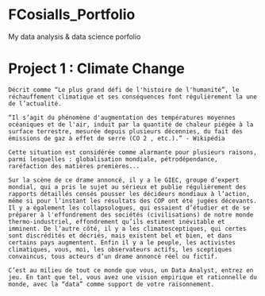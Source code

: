 # FCosialls_Portfolio
My data analysis &amp; data science porfolio


# Project 1 : Climate Change


    Décrit comme “Le plus grand défi de l'histoire de l'humanité”, le réchauffement climatique et ses conséquences font régulièrement la une de l’actualité.

    “Il s’agit du phénomène d'augmentation des températures moyennes océaniques et de l'air, induit par la quantité de chaleur piégée à la surface terrestre, mesurée depuis plusieurs décennies, du fait des émissions de gaz à effet de serre (CO 2 , etc.).” - Wikipédia

    Cette situation est considérée comme alarmante pour plusieurs raisons, parmi lesquelles : globalisation mondiale, pétrodépendance, raréfaction des matières premières...

    Sur la scène de ce drame annoncé, il y a le GIEC, groupe d’expert mondial, qui a pris le sujet au sérieux et publie régulièrement des rapports détaillés censés pousser les décideurs mondiaux à l’action, même si pour l’instant les résultats des COP ont été jugées décevants. Il y a également les collapsologues, qui essaient d’étudier et de se préparer à l'effondrement des sociétés (civilisations) de notre monde thermo-industriel, effondrement qu’ils estiment inévitable et imminent. De l’autre côté, il y a les climatosceptiques, qui certes sont discrédités et décriés, mais existent bel et bien, et dans certains pays augmentent. Enfin il y a le peuple, les activistes climatiques, vous, moi, les observateurs actifs, les sceptiques convaincus, tous acteurs d’un drame annoncé réel ou fictif.

    C’est au milieu de tout ce monde que vous, un Data Analyst, entrez en jeu. En tant que tel, vous avez une vision empirique et rationnelle du monde, avec la “data” comme support de votre raisonnement.

